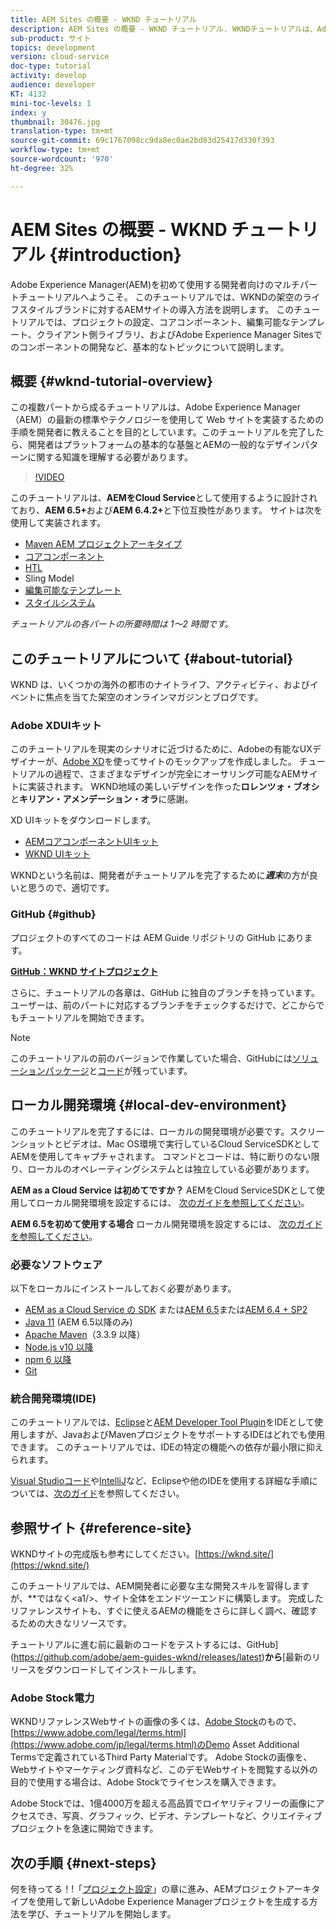 ```yaml
---
title: AEM Sites の概要 - WKND チュートリアル
description: AEM Sites の概要 - WKND チュートリアル. WKNDチュートリアルは、Adobe Experience Managerを初めて使用する開発者向けのマルチパートチュートリアルです。 このチュートリアルでは、架空のライフスタイルブランドであるWKNDに対するAEMサイトの導入方法について説明します。 このチュートリアルでは、プロジェクトの設定、Mavenアーキタイプ、コアコンポーネント、編集可能なテンプレート、クライアントライブラリ、コンポーネントの開発など、基本的なトピックについて説明します。
sub-product: サイト
topics: development
version: cloud-service
doc-type: tutorial
activity: develop
audience: developer
KT: 4132
mini-toc-levels: 1
index: y
thumbnail: 30476.jpg
translation-type: tm+mt
source-git-commit: 69c1767098cc9da8ec0ae2bd83d25417d330f393
workflow-type: tm+mt
source-wordcount: '970'
ht-degree: 32%

---
```



# AEM Sites の概要 - WKND チュートリアル {#introduction}

Adobe Experience Manager(AEM)を初めて使用する開発者向けのマルチパートチュートリアルへようこそ。 このチュートリアルでは、WKNDの架空のライフスタイルブランドに対するAEMサイトの導入方法を説明します。 このチュートリアルでは、プロジェクトの設定、コアコンポーネント、編集可能なテンプレート、クライアント側ライブラリ、およびAdobe Experience Manager Sitesでのコンポーネントの開発など、基本的なトピックについて説明します。

## 概要 {#wknd-tutorial-overview}

この複数パートから成るチュートリアルは、Adobe Experience Manager（AEM）の最新の標準やテクノロジーを使用して Web サイトを実装するための手順を開発者に教えることを目的としています。このチュートリアルを完了したら、開発者はプラットフォームの基本的な基盤とAEMの一般的なデザインパターンに関する知識を理解する必要があります。

>[!VIDEO](https://video.tv.adobe.com/v/30476?quality=12&learn=on)

このチュートリアルは、**AEMをCloud Service**&#x200B;として使用するように設計されており、**AEM 6.5+**&#x200B;および&#x200B;**AEM 6.4.2+**&#x200B;と下位互換性があります。 サイトは次を使用して実装されます。

* [Maven AEM プロジェクトアーキタイプ](https://docs.adobe.com/content/help/ja-JP/experience-manager-core-components/using/developing/archetype/overview.html)
* [コアコンポーネント](https://docs.adobe.com/content/help/ja-JP/experience-manager-core-components/using/introduction.html)
* [HTL](https://docs.adobe.com/content/help/ja-JP/experience-manager-htl/using/getting-started/getting-started.html)
* Sling Model
* [編集可能なテンプレート](https://docs.adobe.com/content/help/en/experience-manager-learn/sites/page-authoring/template-editor-feature-video-use.html)
* [スタイルシステム](https://docs.adobe.com/content/help/en/experience-manager-learn/sites/page-authoring/style-system-feature-video-use.html)

*チュートリアルの各パートの所要時間は 1～2 時間です。*

## このチュートリアルについて {#about-tutorial}

WKND は、いくつかの海外の都市のナイトライフ、アクティビティ、およびイベントに焦点を当てた架空のオンラインマガジンとブログです。

### Adobe XDUIキット

このチュートリアルを現実のシナリオに近づけるために、Adobeの有能なUXデザイナーが、[Adobe XD](https://www.adobe.com/products/xd.html)を使ってサイトのモックアップを作成しました。 チュートリアルの過程で、さまざまなデザインが完全にオーサリング可能なAEMサイトに実装されます。 WKND地域の美しいデザインを作った&#x200B;**ロレンツォ・ブオシ**&#x200B;と&#x200B;**キリアン・アメンデーション・オラ**&#x200B;に感謝。

XD UIキットをダウンロードします。

* [AEMコアコンポーネントUIキット](assets/overview/AEM-CoreComponents-UI-Kit.xd)
* [WKND UIキット](https://github.com/adobe/aem-guides-wknd/releases/download/aem-guides-wknd-0.0.2/AEM_UI-kit-WKND.xd)

WKNDという名前は、開発者がチュートリアルを完了するために&#x200B;***週末***&#x200B;の方が良いと思うので、適切です。

### GitHub {#github}

プロジェクトのすべてのコードは AEM Guide リポジトリの GitHub にあります。

**[GitHub：WKND サイトプロジェクト](https://github.com/adobe/aem-guides-wknd)**

さらに、チュートリアルの各章は、GitHub に独自のブランチを持っています。ユーザーは、前のパートに対応するブランチをチェックするだけで、どこからでもチュートリアルを開始できます。

>[!NOTE]
>
> このチュートリアルの前のバージョンで作業していた場合、GitHubには[ソリューションパッケージ](https://github.com/adobe/aem-guides-wknd/releases/tag/archetype-18.1)と[コード](https://github.com/adobe/aem-guides-wknd/tree/archetype-18.1)が残っています。

## ローカル開発環境 {#local-dev-environment}

このチュートリアルを完了するには、ローカルの開発環境が必要です。スクリーンショットとビデオは、Mac OS環境で実行しているCloud ServiceSDKとしてAEMを使用してキャプチャされます。 コマンドとコードは、特に断りのない限り、ローカルのオペレーティングシステムとは独立している必要があります。

**AEM as a Cloud Service は初めてですか？** AEMをCloud ServiceSDKとして使用してローカル開発環境を設定するには、 [次のガイドを参照してください](https://docs.adobe.com/content/help/ja-JP/experience-manager-learn/cloud-service/local-development-environment-set-up/overview.html)。

**AEM 6.5を初めて使用する場合** ローカル開発環境を設定するには、 [次のガイドを参照してください](https://docs.adobe.com/content/help/ja-JP/experience-manager-learn/foundation/development/set-up-a-local-aem-development-environment.html)。

### 必要なソフトウェア

以下をローカルにインストールしておく必要があります。

* [AEM as a Cloud Service の SDK](https://docs.adobe.com/content/help/en/experience-manager-learn/cloud-service/local-development-environment-set-up/aem-runtime.html#download-the-aem-as-a-cloud-service-sdk) または[AEM 6.5](https://helpx.adobe.com/jp/experience-manager/6-5/sites/deploying/using/technical-requirements.html)または[AEM 6.4 + SP2](https://helpx.adobe.com/jp/experience-manager/6-4/release-notes/sp-release-notes.html)
* [Java 11](https://downloads.experiencecloud.adobe.com/content/software-distribution/en/general.html) (AEM 6.5以降のみ)
* [Apache Maven](https://maven.apache.org/)（3.3.9 以降）
* [Node.js v10 以降](https://nodejs.org/ja/)
* [npm 6 以降](https://www.npmjs.com/)
* [Git](https://git-scm.com/)

### 統合開発環境(IDE)

このチュートリアルでは、[Eclipse](https://www.eclipse.org/)と[AEM Developer Tool Plugin](https://eclipse.adobe.com/aem/dev-tools/)をIDEとして使用しますが、JavaおよびMavenプロジェクトをサポートするIDEはどれでも使用できます。 このチュートリアルでは、IDEの特定の機能への依存が最小限に抑えられます。

[Visual Studioコード](https://code.visualstudio.com/)や[IntelliJ](https://www.jetbrains.com/idea/)など、Eclipseや他のIDEを使用する詳細な手順については、[次のガイド](https://docs.adobe.com/content/help/en/experience-manager-learn/foundation/development/set-up-a-local-aem-development-environment.html)を参照してください。

## 参照サイト {#reference-site}

WKNDサイトの完成版も参考にしてください。[https://wknd.site/](https://wknd.site/)

このチュートリアルでは、AEM開発者に必要な主な開発スキルを習得しますが、**&#x200B;ではなく&lt;a1/>、サイト全体をエンドツーエンドに構築します。 完成したリファレンスサイトも、すぐに使えるAEMの機能をさらに詳しく調べ、確認するための大きなリソースです。

チュートリアルに進む前に最新のコードをテストするには、GitHub](https://github.com/adobe/aem-guides-wknd/releases/latest)**から**[&#x200B;最新のリリースをダウンロードしてインストールします。

### Adobe Stock電力

WKNDリファレンスWebサイトの画像の多くは、[Adobe Stock](https://stock.adobe.com/)のもので、[https://www.adobe.com/legal/terms.html](https://www.adobe.com/jp/legal/terms.html)のDemo Asset Additional Termsで定義されているThird Party Materialです。 Adobe Stockの画像を、Webサイトやマーケティング資料など、このデモWebサイトを閲覧する以外の目的で使用する場合は、Adobe Stockでライセンスを購入できます。

Adobe Stockでは、1億4000万を超える高品質でロイヤリティフリーの画像にアクセスでき、写真、グラフィック、ビデオ、テンプレートなど、クリエイティブプロジェクトを急速に開始できます。

## 次の手順 {#next-steps}

何を待ってる！!「[プロジェクト設定](project-setup.md)」の章に進み、AEMプロジェクトアーキタイプを使用して新しいAdobe Experience Managerプロジェクトを生成する方法を学び、チュートリアルを開始します。

